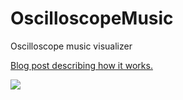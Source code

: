 # OscilloscopeMusic

Oscilloscope music visualizer

[Blog post describing how it works.](https://vazgriz.com/565/drawing-mushrooms-with-vulkan/)

![](https://i.imgur.com/8KQ9JNV.png)
